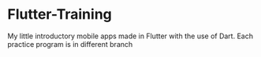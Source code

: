 # Flutter-Training
My little introductory mobile apps made in Flutter with the use of Dart. Each practice program is in different branch
